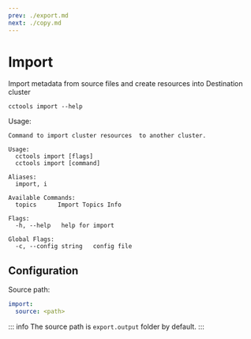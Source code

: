 ```yaml
---
prev: ./export.md
next: ./copy.md
---
```


# Import

Import metadata from source files and create resources into Destination cluster

```sh:no-line-numbers
cctools import --help
```

Usage:

```sh:no-line-numbers
Command to import cluster resources  to another cluster.

Usage:
  cctools import [flags]
  cctools import [command]

Aliases:
  import, i

Available Commands:
  topics      Import Topics Info

Flags:
  -h, --help   help for import

Global Flags:
  -c, --config string   config file
```

## Configuration

Source path:

```yaml
import:
  source: <path>
```

::: info
The source path is `export.output` folder by default.
:::
